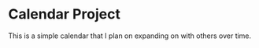 # Calendar Project

This is a simple calendar that I plan on expanding on with others over time.  

